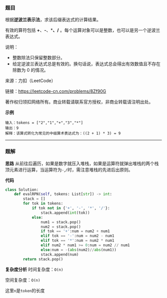 ### 题目
根据**逆波兰表示法**，求该后缀表达式的计算结果。

有效的算符包括 **+**、**-**、*****、**/** 。每个运算对象可以是整数，也可以是另一个逆波兰表达式。

说明：

- 整数除法只保留整数部分。
- 给定逆波兰表达式总是有效的。换句话说，表达式总会得出有效数值且不存在除数为 0 的情况。

来源：力扣（LeetCode）

链接：https://leetcode-cn.com/problems/8Zf90G

著作权归领扣网络所有。商业转载请联系官方授权，非商业转载请注明出处。



**示例**

```
输入：tokens = ["2","1","+","3","*"]
输出：9
解释：该算式转化为常见的中缀算术表达式为：((2 + 1) * 3) = 9
```
----
### 题解
**思路**
从前往后遍历，如果是数字就压入堆栈，如果是运算符就弹出堆栈的两个栈顶元素进行运算，当运算符为`-`,`/`时，需注意堆栈的先进后出原则。

**代码**
```python
class Solution:
    def evalRPN(self, tokens: List[str]) -> int:
        stack = []
        for tok in tokens:
            if tok not in {'+', '-', '*', '/'}:
                stack.append(int(tok))
            else:
                num1 = stack.pop()
                num2 = stack.pop()
                if tok == '+':num = num2 + num1
                elif tok == '-':num = num2 - num1
                elif tok == '*':num = num2 * num1
                elif num2 * num1 >= 0:num = num2 // num1
                else:num = -(abs(num2)//abs(num1))
                stack.append(num)
        return stack.pop()
```

**复杂度分析**
时间复杂度：`O(n)`

空间复杂度：`O(n)`

这里`n`是`token`的长度
